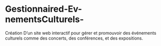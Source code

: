 # Gestionnaired-Ev-nementsCulturels-
Création D’un site web interactif pour gérer et promouvoir des événements culturels comme des concerts, des conférences, et des expositions.
